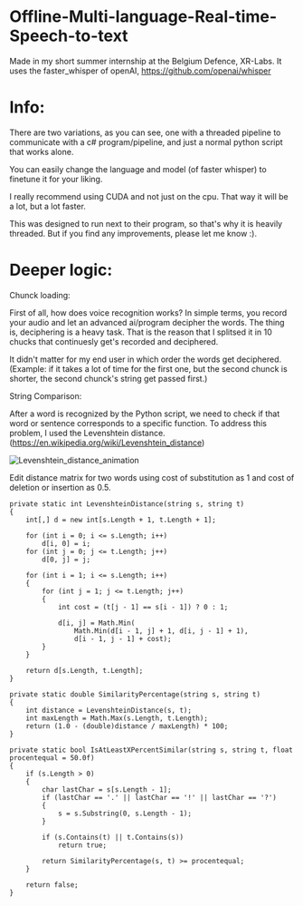 # Offline-Multi-language-Real-time-Speech-to-text
Made in my short summer internship at the Belgium Defence, XR-Labs.
It uses the faster_whisper of openAI, https://github.com/openai/whisper 

# Info:
There are two variations, as you can see, one with a threaded pipeline to communicate with a c# program/pipeline, and just a normal python script that works alone.

You can easily change the language and model (of faster whisper) to finetune it for your liking.

I really recommend using CUDA and not just on the cpu. That way it will be a lot, but a lot faster.

This was designed to run next to their program, so that's why it is heavily threaded. But if you find any improvements, please let me know :).

# Deeper logic:

Chunck loading:

First of all, how does voice recognition works? In simple terms, you record your audio and let an advanced ai/program decipher the words.
The thing is, deciphering is a heavy task. That is the reason that I splitsed it in 10 chucks that continuesly get's recorded and deciphered.

It didn't matter for my end user in which order the words get deciphered. (Example: if it takes a lot of time for the first one, but the second chunck is shorter, the second chunck's string get passed first.)

String Comparison:

After a word is recognized by the Python script, we need to check if that word or sentence corresponds to a specific function. 
To address this problem, I used the Levenshtein distance. (https://en.wikipedia.org/wiki/Levenshtein_distance)

![Levenshtein_distance_animation](https://github.com/user-attachments/assets/2f971679-5836-47ce-8cdc-cc4b5836ba52)

Edit distance matrix for two words using cost of substitution as 1 and cost of deletion or insertion as 0.5.

    private static int LevenshteinDistance(string s, string t)
    {
        int[,] d = new int[s.Length + 1, t.Length + 1];

        for (int i = 0; i <= s.Length; i++)
            d[i, 0] = i;
        for (int j = 0; j <= t.Length; j++)
            d[0, j] = j;

        for (int i = 1; i <= s.Length; i++)
        {
            for (int j = 1; j <= t.Length; j++)
            {
                int cost = (t[j - 1] == s[i - 1]) ? 0 : 1;

                d[i, j] = Math.Min(
                    Math.Min(d[i - 1, j] + 1, d[i, j - 1] + 1),
                    d[i - 1, j - 1] + cost);
            }
        }

        return d[s.Length, t.Length];
    }
    
    private static double SimilarityPercentage(string s, string t)
    {
        int distance = LevenshteinDistance(s, t);
        int maxLength = Math.Max(s.Length, t.Length);
        return (1.0 - (double)distance / maxLength) * 100;
    }
    
    private static bool IsAtLeastXPercentSimilar(string s, string t, float procentequal = 50.0f)
    {
        if (s.Length > 0)
        {
            char lastChar = s[s.Length - 1];
            if (lastChar == '.' || lastChar == '!' || lastChar == '?')
            {
                s = s.Substring(0, s.Length - 1);
            }

            if (s.Contains(t) || t.Contains(s))
                return true;

            return SimilarityPercentage(s, t) >= procentequal;
        }

        return false;
    }

